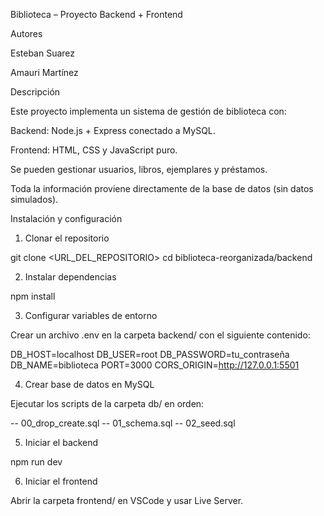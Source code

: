 Biblioteca – Proyecto Backend + Frontend


Autores

Esteban Suarez

Amauri Martínez


Descripción

Este proyecto implementa un sistema de gestión de biblioteca con:

Backend: Node.js + Express conectado a MySQL.

Frontend: HTML, CSS y JavaScript puro.

Se pueden gestionar usuarios, libros, ejemplares y préstamos.

Toda la información proviene directamente de la base de datos (sin datos simulados).

Instalación y configuración

1. Clonar el repositorio

git clone <URL_DEL_REPOSITORIO>
cd biblioteca-reorganizada/backend

2. Instalar dependencias

npm install

3. Configurar variables de entorno

Crear un archivo .env en la carpeta backend/ con el siguiente contenido:

DB_HOST=localhost
DB_USER=root
DB_PASSWORD=tu_contraseña
DB_NAME=biblioteca
PORT=3000
CORS_ORIGIN=http://127.0.0.1:5501

4. Crear base de datos en MySQL

Ejecutar los scripts de la carpeta db/ en orden:

-- 00_drop_create.sql
-- 01_schema.sql
-- 02_seed.sql

5. Iniciar el backend

npm run dev

6. Iniciar el frontend

Abrir la carpeta frontend/ en VSCode y usar Live Server.